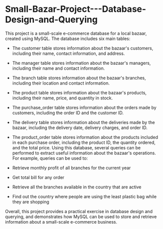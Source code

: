 # Small-Bazar-Project---Database-Design-and-Querying
This project is a small-scale e-commerce database for a local bazaar, created using MySQL. The database includes six main tables:

* The customer table stores information about the bazaar's customers, including their name, contact information, and address.
* The manager table stores information about the bazaar's managers, including their name and contact information.
* The branch table stores information about the bazaar's branches, including their location and contact information.
* The product table stores information about the bazaar's products, including their name, price, and quantity in stock.
* The purchase_order table stores information about the orders made by customers, including the order ID and the customer ID.
* The delivery table stores information about the deliveries made by the bazaar, including the delivery date, delivery charges, and order ID.
* The product_order table stores information about the products included in each purchase order, including the product ID, the quantity ordered, and the total price.
Using this database, several queries can be performed to extract useful information about the bazaar's operations. For example, queries can be used to:

* Retrieve monthly profit of all branches for the current year
* Get total bill for any order
* Retrieve all the branches available in the country that are active
* Find out the country where people are using the least plastic bag while they are shopping

Overall, this project provides a practical exercise in database design and querying, and demonstrates how MySQL can be used to store and retrieve information about a small-scale e-commerce business.
